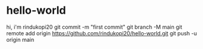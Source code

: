# hello-world
hi, i'm rindukopi20
git commit -m "first commit"
git branch -M main
git remote add origin https://github.com/rindukopi20/hello-world.git
git push -u origin main
